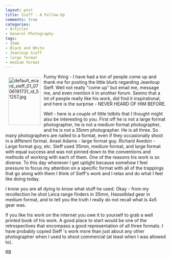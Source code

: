 ```yaml
---
layout: post
title: Sieff - A Follow-Up
comments: true
categories:
- Articles
- General Photography
tags:
- 35mm
- Black and White
- Jeanloup Sieff
- large format
- medium format
---
```

<a rel="lightbox" href="/wp-content/uploads/2009/12/default_ecard_sieff_01_0706191731_id_51257.jpg"><img title="default_ecard_sieff_01_0706191731_id_51257.jpg" src="/wp-content/uploads/2009/12/.thumbs/.default_ecard_sieff_01_0706191731_id_51257.jpg" border="0" alt="default_ecard_sieff_01_0706191731_id_51257.jpg" hspace="10" vspace="10" width="100" height="150" align="left" /></a>Funny thing - I have had a ton of people come up and thank me for posting the little blurb regarding Jeanloup Sieff. Well not really "come up" but email me, message me, and even mention it in another forum. Seems that a lot of people really like his work, did find it inspirational, and here is the surprise - NEVER HEARD OF HIM BEFORE.

Well - here is a couple of little tidbits that I thought might also be interesting to you. First off he is not a large format photographer, he is not a medium format photographer, and he is not a 35mm photographer. He is all three. So many photographers are nailed to a format, even if they occasionally shoot in a different format. Ansel Adams - large format guy. Richard Avedon - Large format guy, etc. Sieff used 35mm, medium format, and large format with equal success and was not pinned down to the conventions and methods of working with each of them. One of the reasons his work is so diverse. To this day whenever I get uptight because somehow I feel pressure to focus my attention on a specific format with all of the trappings that go along with them I think of Sieff's work and I relax and do what I feel like doing today.

I know you are all dying to know what stuff he used. Okay - from my recollection he shot Leica range finders in 35mm, Hasselblad gear in medium format, and to tell you the truth I really do not recall what is 4x5 gear was.

If you like his work on the internet you owe it to yourself to grab a well printed book of his work. A good place to start would be one of the retrospectives that encompass a good representation of all three formats. I have probably copied Sieff 's work more than just about any other photographer when I used to shoot commercial (at least when I was allowed to).

RB